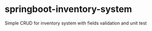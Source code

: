 # springboot-inventory-system
Simple CRUD for inventory system with fields validation and unit test
